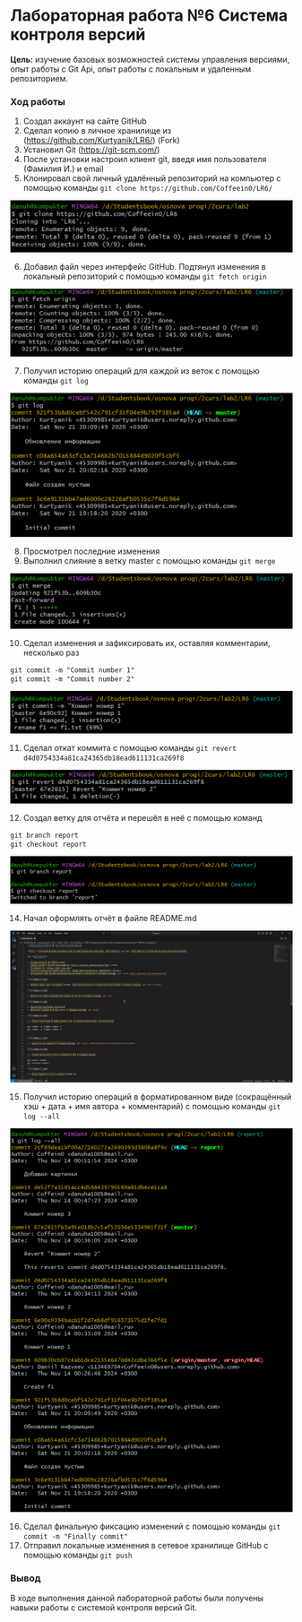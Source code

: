# Лабораторная работа №6 Система контроля версий

**Цель:** изучение базовых возможностей системы управления версиями, опыт работы с Git Api, опыт работы с локальным и удаленным репозиторием. 

### **Ход работы**

1. Создал аккаунт на сайте GitHub
2. Сделал копию в личное хранилище из (https://github.com/Kurtyanik/LR6/) (Fork)
3. Установил Git (https://git-scm.com/)
4. После установки настроил клиент git, введя имя пользователя (Фамилия И.) и email
5. Клонировал свой личный удалённый репозиторий на компьютер с помощью команды `git clone https://github.com/Coffeein0/LR6/`

![](/images/1.png)

6. Добавил файл через интерфейс GitHub. Подтянул изменения в локальный репозиторий с помощью команды `git fetch origin`

![](/images/2.png)

7. Получил историю операций для каждой из веток с помощью команды `git log`

![](/images/3.png)

8. Просмотрел последние изменения
9. Выполнил слияние в ветку master с помощью команды `git merge`

![](/images/4.png)

10. Сделал изменения и зафиксировать их, оставляя комментарии, несколько раз
```
git commit -m "Commit number 1"
git commit -m "Commit number 2"
```

![](/images/5.png)

11. Сделал откат коммита с помощью команды `git revert d4d0754334a81ca24365db18ead611131ca269f8 `

![](/images/6.png)

12. Создал ветку для отчёта и перешёл в неё с помощью команд 
```
git branch report
git checkout report
```
![](/images/7.png)

14. Начал оформлять отчёт в файле README.md 

![](/images/8.png)

15. Получил историю операций в форматированном виде (сокращённый
хэш + дата + имя автора + комментарий) с помощью команды `git log --all`

![](/images/9.png)

16. Сделал финальную фиксацию изменений с помощью команды `git commit -m "Finally commit"`
17. Отправил локальные изменения в сетевое хранилище GitHub с помощью команды `git push`

### **Вывод**

В ходе выполнения данной лабораторной работы были получены навыки работы с системой контроля версий Git. 